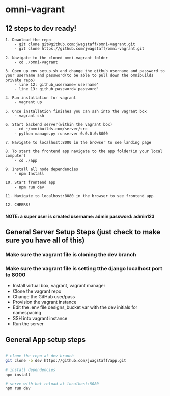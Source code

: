 # omni-vagrant

## 12 steps to dev ready!

```
1. Download the repo
    - git clone git@github.com:jwagstaff/omni-vagrant.git
    - git clone https://github.com/jwagstaff/omni-vagrant.git

2. Navigate to the cloned omni-vagrant folder
    - cd ./omni-vagrant

3. Open up env_setup.sh and change the github username and password to your username and password(to be able to pull down the omnibuilds private repo)
    - line 12: github_username='username'
    - line 13: github_password='password'

4. Run installation for vagrant
    - vagrant up

5. Once installation finishes you can ssh into the vagrant box
    - vagrant ssh

6. Start backend server(within the vagrant box)
    - cd ~/omnibuilds.com/server/src
    - python manage.py runserver 0.0.0.0:8000

7. Navigate to localhost:8000 in the browser to see landing page

8. To start the frontend app navigate to the app folder(in your local computer)
    - cd ./app

9. Install all node dependencies
    - npm Install

10. Start frontend app
    - npm run dev

11. Navigate to localhost:8080 in the browser to see frontend app

12. CHEERS!
```
#### NOTE: a super user is created username: admin password: admin123


## General Server Setup Steps (just check to make sure you have all of this)

### Make sure the vagrant file is cloning the dev branch
### Make sure the vagrant file is setting tthe django localhost port to 8000

* Install virtual box, vagrant, vagrant manager
* Clone the vagrant repo
* Change the GitHub user/pass
* Provision the vagrant instance
* Edit the .env file designs_bucket var with the dev initials for namespacing
* SSH into vagrant instance
* Run the server

## General App setup steps

```bash

# clone the repo at dev branch
git clone -b dev https://github.com/jwagstaff/app.git

# install dependencies
npm install

# serve with hot reload at localhost:8080
npm run dev

```
